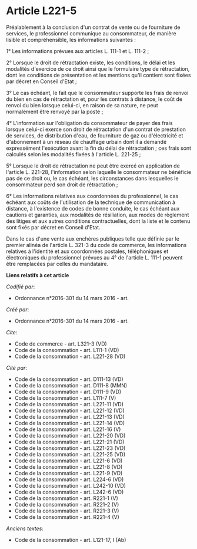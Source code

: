 # Article L221-5

Préalablement à la conclusion d'un contrat de vente ou de fourniture de services, le professionnel communique au
consommateur, de manière lisible et compréhensible, les informations suivantes : 

1° Les informations prévues aux articles L. 111-1 et L. 111-2 ; 

2° Lorsque le droit de rétractation existe, les conditions, le délai et les modalités d'exercice de ce droit ainsi que le
formulaire type de rétractation, dont les conditions de présentation et les mentions qu'il contient sont fixées par décret en
Conseil d'Etat ; 

3° Le cas échéant, le fait que le consommateur supporte les frais de renvoi du bien en cas de rétractation et, pour les
contrats à distance, le coût de renvoi du bien lorsque celui-ci, en raison de sa nature, ne peut normalement être renvoyé par
la poste ; 

4° L'information sur l'obligation du consommateur de payer des frais lorsque celui-ci exerce son droit de rétractation d'un
contrat de prestation de services, de distribution d'eau, de fourniture de gaz ou d'électricité et d'abonnement à un réseau
de chauffage urbain dont il a demandé expressément l'exécution avant la fin du délai de rétractation ; ces frais sont
calculés selon les modalités fixées à l'article L. 221-25 ; 

5° Lorsque le droit de rétractation ne peut être exercé en application de l'article L. 221-28, l'information selon laquelle
le consommateur ne bénéficie pas de ce droit ou, le cas échéant, les circonstances dans lesquelles le consommateur perd son
droit de rétractation ; 

6° Les informations relatives aux coordonnées du professionnel, le cas échéant aux coûts de l'utilisation de la technique de
communication à distance, à l'existence de codes de bonne conduite, le cas échéant aux cautions et garanties, aux modalités
de résiliation, aux modes de règlement des litiges et aux autres conditions contractuelles, dont la liste et le contenu sont
fixés par décret en Conseil d'Etat. 

Dans le cas d'une vente aux enchères publiques telle que définie par le premier alinéa de l'article L. 321-3 du code de
commerce, les informations relatives à l'identité et aux coordonnées postales, téléphoniques et électroniques du
professionnel prévues au 4° de l'article L. 111-1 peuvent être remplacées par celles du mandataire.

**Liens relatifs à cet article**

_Codifié par_:

  - Ordonnance n°2016-301 du 14 mars 2016 - art.

_Créé par_:

  - Ordonnance n°2016-301 du 14 mars 2016 - art.

_Cite_:

  - Code de commerce - art. L321-3 (VD)
  - Code de la consommation - art. L111-1 (VD)
  - Code de la consommation - art. L221-28 (VD)

_Cité par_:

  - Code de la consommation - art. D111-13 (VD)
  - Code de la consommation - art. D111-8 (MMN)
  - Code de la consommation - art. D111-9 (VD)
  - Code de la consommation - art. L111-7 (V)
  - Code de la consommation - art. L221-11 (VD)
  - Code de la consommation - art. L221-12 (VD)
  - Code de la consommation - art. L221-13 (VD)
  - Code de la consommation - art. L221-14 (VD)
  - Code de la consommation - art. L221-16 (V)
  - Code de la consommation - art. L221-20 (VD)
  - Code de la consommation - art. L221-21 (VD)
  - Code de la consommation - art. L221-23 (VD)
  - Code de la consommation - art. L221-25 (VD)
  - Code de la consommation - art. L221-6 (VD)
  - Code de la consommation - art. L221-8 (VD)
  - Code de la consommation - art. L221-9 (VD)
  - Code de la consommation - art. L224-6 (VD)
  - Code de la consommation - art. L242-10 (VD)
  - Code de la consommation - art. L242-6 (VD)
  - Code de la consommation - art. R221-1 (V)
  - Code de la consommation - art. R221-2 (V)
  - Code de la consommation - art. R221-3 (V)
  - Code de la consommation - art. R221-4 (V)

_Anciens textes_:

  - Code de la consommation - art. L121-17, I (Ab)
